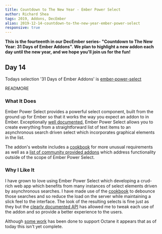 ```yaml
---
title: Countdown to The New Year - Ember Power Select
author: Richard Shea  
tags: 2019, Addons, DecEmber
alias: 2019-12-14-countdown-to-the-new-year-ember-power-select
responsive: true
---
```


**This is the fourteenth in our DecEmber series- "Countdown to The New Year: 31 Days of Ember Addons". We plan to highlight a new addon each day until the new year, and we hope you'll join us for the fun!**

## Day 14

Todays selection '31 Days of Ember Addons' is [ember-power-select](https://emberobserver.com/addons/ember-power-select)

READMORE

### What It Does

Ember Power Select provides a powerful select component, built from the ground up for Ember so that it works the way you expect an addon to in Ember. Exceptionally [well documented](https://ember-power-select.com/docs), Ember Power Select allows you to create everything from a straightforward list of text items to an asynchronous search driven select which incorporates graphical elements in the list. 

The addon's website includes a [cookbook](https://ember-power-select.com/cookbook) for more unusual requirements as well as a [list of community provided addons](https://ember-power-select.com/addons) which address functionality outside of the scope of Ember Power Select.

### Why I Like It

I have grown to love using Ember Power Select which developing a crud-rich web app which benefits from many instances of select elements driven by asynchronous searches. I have made use of the [cookbook](https://ember-power-select.com/cookbook) to debounce those searches and so reduce the load on the server while maintaining a slick feel to the interface. The look of the resulting selects is fine just as they but the [clearly documented API](https://ember-power-select.com/docs/api-reference) has allowed me to tweak each use of the addon and so provide a better experience to the users.

Although [some work](https://github.com/cibernox/ember-power-select/issues/1251) has been done to support Octane it appears that as of today this isn't yet complete.
